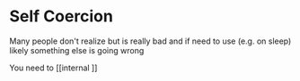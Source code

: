 # Self Coercion

Many people don't realize but is really bad and if need to use (e.g. on sleep) likely something else is going wrong

You need to [[internal ]]